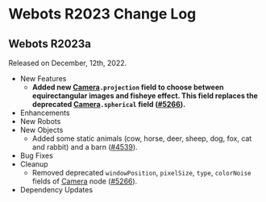 # Webots R2023 Change Log

## Webots R2023a
Released on December, 12th, 2022.
  - New Features
    - **Added new [Camera](camera.md)`.projection` field to choose between equirectangular images and fisheye effect. This field replaces the deprecated [Camera](camera.md)`.spherical` field ([#5266](https://github.com/cyberbotics/webots/pull/5266)).**
  - Enhancements
  - New Robots
  - New Objects
    - Added some static animals (cow, horse, deer, sheep, dog, fox, cat and rabbit) and a barn ([#4539](https://github.com/cyberbotics/webots/pull/4539)).
  - Bug Fixes
  - Cleanup
    - Removed deprecated `windowPosition`, `pixelSize`, `type`, `colorNoise` fields of [Camera](camera.md) node ([#5266](https://github.com/cyberbotics/webots/pull/5266)).
  - Dependency Updates
